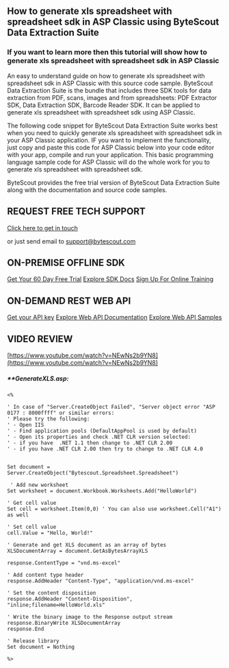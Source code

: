 ## How to generate xls spreadsheet with spreadsheet sdk in ASP Classic using ByteScout Data Extraction Suite

### If you want to learn more then this tutorial will show how to generate xls spreadsheet with spreadsheet sdk in ASP Classic

An easy to understand guide on how to generate xls spreadsheet with spreadsheet sdk in ASP Classic with this source code sample. ByteScout Data Extraction Suite is the bundle that includes three SDK tools for data extraction from PDF, scans, images and from spreadsheets: PDF Extractor SDK, Data Extraction SDK, Barcode Reader SDK. It can be applied to generate xls spreadsheet with spreadsheet sdk using ASP Classic.

The following code snippet for ByteScout Data Extraction Suite works best when you need to quickly generate xls spreadsheet with spreadsheet sdk in your ASP Classic application. IF you want to implement the functionality, just copy and paste this code for ASP Classic below into your code editor with your app, compile and run your application. This basic programming language sample code for ASP Classic will do the whole work for you to generate xls spreadsheet with spreadsheet sdk.

ByteScout provides the free trial version of ByteScout Data Extraction Suite along with the documentation and source code samples.

## REQUEST FREE TECH SUPPORT

[Click here to get in touch](https://bytescout.zendesk.com/hc/en-us/requests/new?subject=ByteScout%20Data%20Extraction%20Suite%20Question)

or just send email to [support@bytescout.com](mailto:support@bytescout.com?subject=ByteScout%20Data%20Extraction%20Suite%20Question) 

## ON-PREMISE OFFLINE SDK 

[Get Your 60 Day Free Trial](https://bytescout.com/download/web-installer?utm_source=github-readme)
[Explore SDK Docs](https://bytescout.com/documentation/index.html?utm_source=github-readme)
[Sign Up For Online Training](https://academy.bytescout.com/)


## ON-DEMAND REST WEB API

[Get your API key](https://pdf.co/documentation/api?utm_source=github-readme)
[Explore Web API Documentation](https://pdf.co/documentation/api?utm_source=github-readme)
[Explore Web API Samples](https://github.com/bytescout/ByteScout-SDK-SourceCode/tree/master/PDF.co%20Web%20API)

## VIDEO REVIEW

[https://www.youtube.com/watch?v=NEwNs2b9YN8](https://www.youtube.com/watch?v=NEwNs2b9YN8)




<!-- code block begin -->

##### ****GenerateXLS.asp:**
    
```
<%

' In case of "Server.CreateObject Failed", "Server object error "ASP 0177 : 8000ffff" or similar errors:
' Please try the following:
' - Open IIS 
' - Find application pools (DefaultAppPool is used by default)
' - Open its properties and check .NET CLR version selected:
' - if you have  .NET 1.1 then change to .NET CLR 2.00
' - if you have .NET CLR 2.00 then try to change to .NET CLR 4.0


Set document = Server.CreateObject("Bytescout.Spreadsheet.Spreadsheet")

 ' Add new worksheet
Set worksheet = document.Workbook.Worksheets.Add("HelloWorld")

' Get cell value
Set cell = worksheet.Item(0,0) ' You can also use worksheet.Cell("A1") as well

' Set cell value
cell.Value = "Hello, World!"

' Generate and get XLS document as an array of bytes
XLSDocumentArray = document.GetAsBytesArrayXLS

response.ContentType = "vnd.ms-excel"

' Add content type header 
response.AddHeader "Content-Type", "application/vnd.ms-excel"

' Set the content disposition
response.AddHeader "Content-Disposition", "inline;filename=HelloWorld.xls" 

' Write the binary image to the Response output stream 
response.BinaryWrite XLSDocumentArray
response.End

' Release library
Set document = Nothing

%>

```

<!-- code block end -->